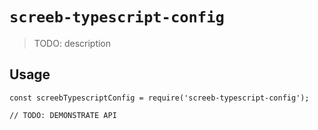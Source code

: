 # `screeb-typescript-config`

> TODO: description

## Usage

```
const screebTypescriptConfig = require('screeb-typescript-config');

// TODO: DEMONSTRATE API
```
